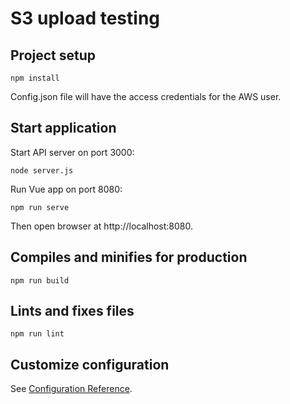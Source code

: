 # S3 upload testing

## Project setup
```
npm install
```

Config.json file will have the access credentials for the AWS user.

## Start application
Start API server on port 3000:

    node server.js

Run Vue app on port 8080:

    npm run serve

Then open browser at http://localhost:8080.

## Compiles and minifies for production
```
npm run build
```

## Lints and fixes files
```
npm run lint
```

## Customize configuration
See [Configuration Reference](https://cli.vuejs.org/config/).
